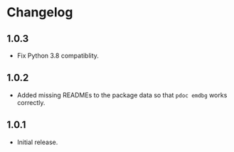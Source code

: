 # Changelog

## 1.0.3

- Fix Python 3.8 compatiblity.

## 1.0.2

- Added missing READMEs to the package data so that `pdoc emdbg` works correctly.

## 1.0.1

- Initial release.
